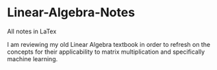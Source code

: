 # Linear-Algebra-Notes
All notes in LaTex

I am reviewing my old Linear Algebra textbook in order to refresh on the concepts for their applicability to matrix multiplication and specifically machine learning.
